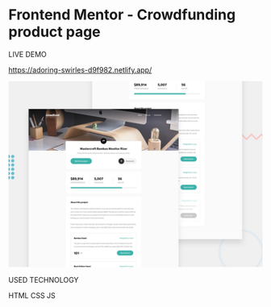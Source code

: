 # Frontend Mentor - Crowdfunding product page

LIVE DEMO 

https://adoring-swirles-d9f982.netlify.app/



![Design preview for the Crowdfunding product page coding challenge](./design/desktop-preview.jpg)

USED TECHNOLOGY

HTML CSS JS
